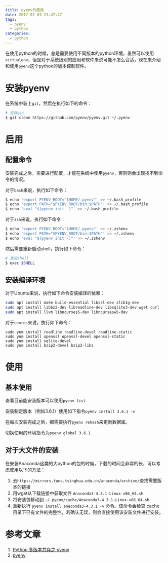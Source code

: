 ```yaml
---
title: pyenv的使用
date: 2017-07-03 23:47:47
tags:
  - pyenv
  - python
categories:
  - python
---
```


在使用python的时候，总是需要使用不同版本的python环境，虽然可以使用`virtualenv`，但是对于系统级别的应用和软件来说可能不怎么合适，现在来介绍和使用`pyenv`这个python的版本控制软件。

# 安装pyenv

在系统中装上`git`，然后在执行如下的命令：

```bash
# 安装git
$ git clone https://github.com/pyenv/pyenv.git ~/.pyenv
```

# 启用

## 配置命令

安装完成之后，需要进行配置，才能在系统中使用`pyenv`，否则则会出现找不到命令的情况。

对于`bash`来说，执行如下命令：

```bash
$ echo 'export PYENV_ROOT="$HOME/.pyenv"' >> ~/.bash_profile
$ echo 'export PATH="$PYENV_ROOT/bin:$PATH"' >> ~/.bash_profile
$ echo 'eval "$(pyenv init -)"' >> ~/.bash_profile
```

对于`zsh`来说，执行如下命令：

```bash
$ echo 'export PYENV_ROOT="$HOME/.pyenv"' >> ~/.zshenv
$ echo 'export PATH="$PYENV_ROOT/bin:$PATH"' >> ~/.zshenv
$ echo 'eval "$(pyenv init -)"' >> ~/.zshenv
```

然后需要重新启动shell，执行如下命令：

```bash
# 重启shell
$ exec $SHELL
```

## 安装编译环境

对于Ubuntu来说，执行如下命令安装编译的依赖：

```bash
sudo apt install make build-essential libssl-dev zlib1g-dev
sudo apt install libbz2-dev libreadline-dev libsqlite3-dev wget curl
sudo apt install llvm libncurses5-dev libncursesw5-dev
```

对于`centos`来说，执行如下命令：

```shell
sudo yum install readline readline-devel readline-static
sudo yum install openssl openssl-devel openssl-static
sudo yum install sqlite-devel
sudo yum install bzip2-devel bzip2-libs
```

# 使用

## 基本使用

查看目前能安装版本可以使用`pyenv list`

安装制定版本（例如3.6.1）使用如下指令`pyenv install 3.6.1 -v`

在每次安装完成之后，都需要执行`pyenv rehash`来更新数据库。

切换使用的环境指令为`pyenv global 3.6.1`

## 对于大文件的安装

在安装Anaconda这类的大python的包的时候，下载的时间会非常的长，可以考虑使用以下的方法：

1. 去`https://mirrors.tuna.tsinghua.edu.cn/anaconda/archive/`查找需要版本的链接
2. 用wget从下载链接中获取文件 `Anaconda3-4.3.1-Linux-x86_64.sh`
3. 将安装包移动到 `~/.pyenv/cache/Anaconda3-4.3.1-Linux-x86_64.sh`
4. 重新执行 `pyenv install anaconda3-4.3.1 -v` 命令。该命令会检查 cache 目录下已有文件的完整性，若确认无误，则会直接使用该安装文件进行安装。

# 参考文章

1. [Python 多版本共存之 pyenv](http://seisman.info/python-pyenv.html)
2. [pyenv](https://github.com/pyenv/pyenv)